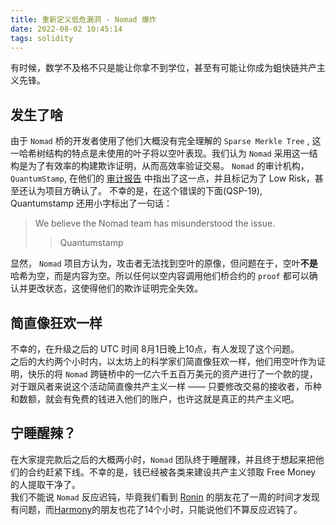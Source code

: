 ```yaml
---
title: 重新定义低危漏洞 - Nomad 爆炸
date: 2022-08-02 10:45:14
tags: solidity
---
```


有时候，数学不及格不只是能让你拿不到学位，甚至有可能让你成为蛆快链共产主义先锋。

## 发生了啥

由于 `Nomad` 桥的开发者使用了他们大概没有完全理解的 `Sparse Merkle Tree` , 这一哈希树结构的特点是未使用的叶子将以空叶表现。我们认为 `Nomad` 采用这一结构是为了有效率的构建欺诈证明，从而高效率验证交易。
`Nomad` 的审计机构， `QuantumStamp`, 在他们的 [审计报告](https://github.com/nomad-xyz/docs/blob/1ff0c55dba2a842c811468c57793ff9a6542ef0f/docs/public/Nomad-Audit.pdf) 中指出了这一点，并且标记为了 Low Risk，甚至还认为项目方确认了。
不幸的是，在这个错误的下面(QSP-19), Quantumstamp 还用小字标出了一句话：

> We believe the Nomad team has misunderstood the issue.
>> Quantumstamp

显然， `Nomad` 项目方认为，攻击者无法找到空叶的原像，但问题在于，空叶**不是**哈希为空，而是内容为空。所以任何以空内容调用他们桥合约的 `proof` 都可以确认并更改状态，这使得他们的欺诈证明完全失效。  

## 简直像狂欢一样

不幸的，在升级之后的 UTC 时间 8月1日晚上10点，有人发现了这个问题。  
之后的大约两个小时内，以太坊上的科学家们简直像狂欢一样，他们用空叶作为证明，快乐的将 `Nomad` 跨链桥中的一亿六千五百万美元的资产进行了一个款的提，对于跟风者来说这个活动简直像共产主义一样 —— 
只要修改交易的接收者，币种和数额，就会有免费的钱进入他们的账户，也许这就是真正的共产主义吧。

## 宁睡醒辣？

在大家提完款后之后的大概两小时，`Nomad` 团队终于睡醒辣，并且终于想起来把他们的合约赶紧下线。不幸的是，钱已经被各类来建设共产主义领取 Free Money 的人提取干净了。  
我们不能说 `Nomad` 反应迟钝，毕竟我们看到 [Ronin](https://rekt.news/zh/ronin-rekt/) 的朋友花了一周的时间才发现有问题，而[Harmony](https://rekt.news/zh/harmony-rekt/)的朋友也花了14个小时，只能说他们不算反应迟钝了。
